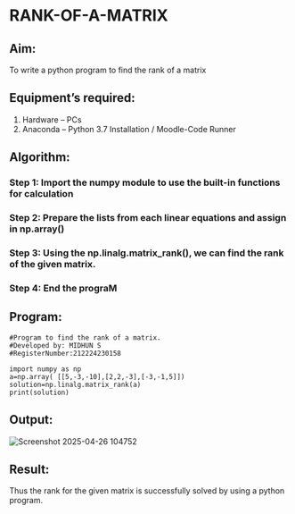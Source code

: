 # RANK-OF-A-MATRIX
## Aim:
To write a python program to find the rank of a matrix
## Equipment’s required:
1. 	Hardware – PCs
2. 	Anaconda – Python 3.7 Installation / Moodle-Code Runner
## Algorithm:
### Step 1: Import the numpy module to use the built-in functions for calculation
### Step 2: Prepare the lists from each linear equations and assign in np.array()
### Step 3: Using the np.linalg.matrix_rank(), we can find the rank of the given matrix.
### Step 4: End the prograM
## Program:
~~~
#Program to find the rank of a matrix.
#Developed by: MIDHUN S
#RegisterNumber:212224230158

import numpy as np
a=np.array( [[5,-3,-10],[2,2,-3],[-3,-1,5]])
solution=np.linalg.matrix_rank(a)
print(solution)
~~~

## Output:
![Screenshot 2025-04-26 104752](https://github.com/user-attachments/assets/d93bf3b1-020c-4a60-82de-17430d960139)

## Result:
Thus the rank for the given matrix is successfully solved by  using a python program.

